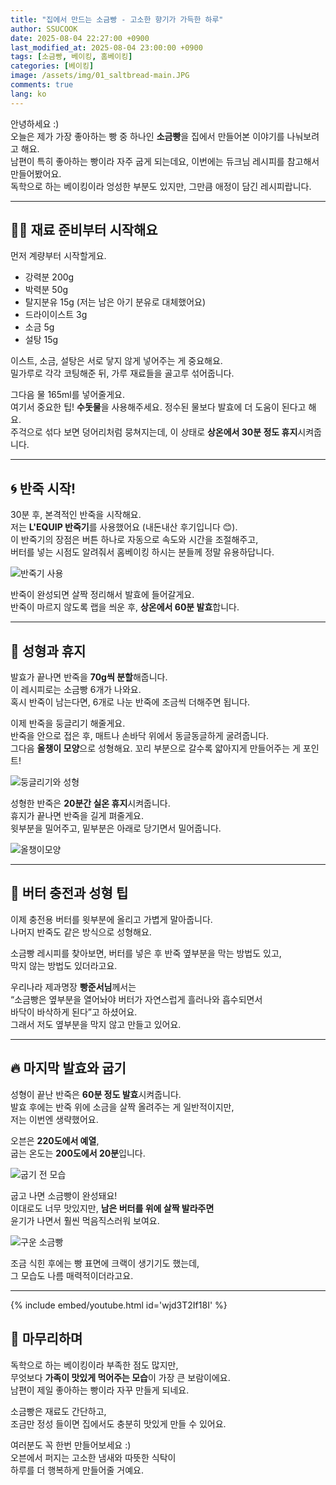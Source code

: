 ```yaml
---
title: "집에서 만드는 소금빵 - 고소한 향기가 가득한 하루"
author: SSUCOOK
date: 2025-08-04 22:27:00 +0900
last_modified_at: 2025-08-04 23:00:00 +0900  
tags: [소금빵, 베이킹, 홈베이킹]
categories: [베이킹]
image: /assets/img/01_saltbread-main.JPG
comments: true
lang: ko
---
```


안녕하세요 :)  
오늘은 제가 가장 좋아하는 빵 중 하나인 **소금빵**을 집에서 만들어본 이야기를 나눠보려고 해요.  
남편이 특히 좋아하는 빵이라 자주 굽게 되는데요, 이번에는 듀크님 레시피를 참고해서 만들어봤어요.  
독학으로 하는 베이킹이라 엉성한 부분도 있지만, 그만큼 애정이 담긴 레시피랍니다.

---

## 🧑‍🍳 재료 준비부터 시작해요

먼저 계량부터 시작할게요.  
- 강력분 200g  
- 박력분 50g  
- 탈지분유 15g (저는 남은 아기 분유로 대체했어요)  
- 드라이이스트 3g  
- 소금 5g  
- 설탕 15g  

이스트, 소금, 설탕은 서로 닿지 않게 넣어주는 게 중요해요.  
밀가루로 각각 코팅해준 뒤, 가루 재료들을 골고루 섞어줍니다.

그다음 물 165ml를 넣어줄게요.  
여기서 중요한 팁! **수돗물**을 사용해주세요. 정수된 물보다 발효에 더 도움이 된다고 해요.  
주걱으로 섞다 보면 덩어리처럼 뭉쳐지는데, 이 상태로 **상온에서 30분 정도 휴지**시켜줍니다.

---

## 🌀 반죽 시작!

30분 후, 본격적인 반죽을 시작해요.  
저는 **L'EQUIP 반죽기**를 사용했어요 (내돈내산 후기입니다 😊).  
이 반죽기의 장점은 버튼 하나로 자동으로 속도와 시간을 조절해주고,  
버터를 넣는 시점도 알려줘서 홈베이킹 하시는 분들께 정말 유용하답니다.

![반죽기 사용](/assets/img/01_saltbread-mixer.JPG)

반죽이 완성되면 살짝 정리해서 발효에 들어갈게요.  
반죽이 마르지 않도록 랩을 씌운 후, **상온에서 60분 발효**합니다.

---

## 🍞 성형과 휴지

발효가 끝나면 반죽을 **70g씩 분할**해줍니다.  
이 레시피로는 소금빵 6개가 나와요.  
혹시 반죽이 남는다면, 6개로 나눈 반죽에 조금씩 더해주면 됩니다.

이제 반죽을 둥글리기 해줄게요.  
반죽을 안으로 접은 후, 매트나 손바닥 위에서 동글동글하게 굴려줍니다.  
그다음 **올챙이 모양**으로 성형해요. 꼬리 부분으로 갈수록 얇아지게 만들어주는 게 포인트!

![둥글리기와 성형](/assets/img/01_saltbread-shaping01.JPG)

성형한 반죽은 **20분간 실온 휴지**시켜줍니다.  
휴지가 끝나면 반죽을 길게 펴줄게요.  
윗부분을 밀어주고, 밑부분은 아래로 당기면서 밀어줍니다.

![올챙이모양](/assets/img/01_saltbread-shaping02.JPG)

---

## 🧈 버터 충전과 성형 팁

이제 충전용 버터를 윗부분에 올리고 가볍게 말아줍니다.  
나머지 반죽도 같은 방식으로 성형해요.

소금빵 레시피를 찾아보면, 버터를 넣은 후 반죽 옆부분을 막는 방법도 있고,  
막지 않는 방법도 있더라고요.

우리나라 제과명장 **빵준서님**께서는  
“소금빵은 옆부분을 열어놔야 버터가 자연스럽게 흘러나와 흡수되면서  
바닥이 바삭하게 된다”고 하셨어요.  
그래서 저도 옆부분을 막지 않고 만들고 있어요.

---

## 🔥 마지막 발효와 굽기

성형이 끝난 반죽은 **60분 정도 발효**시켜줍니다.  
발효 후에는 반죽 위에 소금을 살짝 올려주는 게 일반적이지만,  
저는 이번엔 생략했어요.

오븐은 **220도에서 예열**,  
굽는 온도는 **200도에서 20분**입니다.

![굽기 전 모습](/assets/img/01_saltbread-beforebake.JPG)

굽고 나면 소금빵이 완성돼요!  
이대로도 너무 맛있지만, **남은 버터를 위에 살짝 발라주면**  
윤기가 나면서 훨씬 먹음직스러워 보여요.

![구운 소금빵](/assets/img/01_saltbread-baked.JPG)

조금 식힌 후에는 빵 표면에 크랙이 생기기도 했는데,  
그 모습도 나름 매력적이더라고요.

---

{% include embed/youtube.html id='wjd3T2If18I' %}

## 💛 마무리하며

독학으로 하는 베이킹이라 부족한 점도 많지만,  
무엇보다 **가족이 맛있게 먹어주는 모습**이 가장 큰 보람이에요.  
남편이 제일 좋아하는 빵이라 자꾸 만들게 되네요.

소금빵은 재료도 간단하고,  
조금만 정성 들이면 집에서도 충분히 맛있게 만들 수 있어요.

여러분도 꼭 한번 만들어보세요 :)  
오븐에서 퍼지는 고소한 냄새와 따뜻한 식탁이  
하루를 더 행복하게 만들어줄 거예요.
